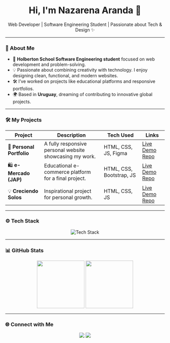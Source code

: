 <h1 align="center">Hi, I'm Nazarena Aranda 👋</h1>
<p align="center">Web Developer | Software Engineering Student | Passionate about Tech & Design ✨</p>

---

### 🚀 About Me  
- 🌱 **Holberton School Software Engineering student** focused on web development and problem-solving.  
- 💡 Passionate about combining creativity with technology. I enjoy designing clean, functional, and modern websites.  
- 🛠 I’ve worked on projects like educational platforms and responsive portfolios.  
- 🌍 Based in **Uruguay**, dreaming of contributing to innovative global projects.  

---

### 🛠 My Projects  

| **Project**               | **Description**                                  | **Tech Used**               | **Links**                  |
|---------------------------|--------------------------------------------------|-----------------------------|----------------------------|
| 🌟 **Personal Portfolio** | A fully responsive personal website showcasing my work. | HTML, CSS, JS, Figma        | [Live Demo](https://nazarena-aranda.github.io/Portfolio/) [Repo](https://github.com/nazarena-aranda/Portfolio)  |
| 🛍 **e-Mercado (JAP)**    | Educational e-commerce platform for a final project.    | HTML, CSS, Bootstrap, JS    | [Live Demo](https://nazarena-aranda.github.io/ProyectoFinal/) [Repo](https://github.com/nazarena-aranda/ProyectoFinal)  |
| 💡 **Creciendo Solos**    | Inspirational project for personal growth.      | HTML, CSS, JS               | [Live Demo](https://nazarena-aranda.github.io/creciendo-solos/) [Repo](https://github.com/nazarena-aranda/creciendo-solos)  |

---

### ⚙️ Tech Stack  

<div align="center">
  <img src="https://skillicons.dev/icons?i=html,css,js,bootstrap,figma,git,github" alt="Tech Stack" />
</div>

---

### 📊 GitHub Stats  

<div align="center">
  <img height="150em" src="https://github-readme-stats.vercel.app/api?username=NazarenaAranda06&show_icons=true&theme=radical" />
  <img height="150em" src="https://github-readme-stats.vercel.app/api/top-langs/?username=NazarenaAranda06&layout=compact&theme=radical" />
</div>

---

### 🌐 Connect with Me  

<div align="center">
  <a href="https://www.linkedin.com/in/nazarena-aranda-4b9872218/" target="_blank"><img src="https://img.shields.io/badge/LinkedIn-0077B5?logo=linkedin&logoColor=white&style=for-the-badge" /></a>
  <a href="https://github.com/nazarena-aranda" target="_blank"><img src="https://img.shields.io/badge/GitHub-333?logo=github&logoColor=white&style=for-the-badge" /></a>
</div>
